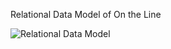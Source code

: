 Relational Data Model of On the Line

![Relational Data Model](https://user-images.githubusercontent.com/29935149/125570869-6ae26109-10bf-4314-bfff-5993703a7554.jpg)
